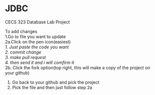 # JDBC

CECS 323 Database Lab Project<br/>

To add changes <br/>
1.Go to file you want to update<br/>
2a.Click on the pen icon(easiest)<br/>
  *1. Just paste the code you want<space><space>*<space><br/>
  *2. commit change<space><space>*<space><br/>
  *3. make pull request<space><space>*<space><br/>
  *4. then send it and i will comfirm it<space><space>*<space><br/>
2b. Click the fork option(top right, this will make a copy of the project on your github)<br/>
  1. Go back to your github and pick the project<br/>
  2. Pick the file and then just follow step 2a<br/>
